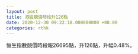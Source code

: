 ```yaml
---
layout: post
title: 港股競價時段升126點
date: 2020-12-30 09:22:18.000000000 +08:00
categories: rthk
---
```


恒生指數競價時段報26695點，升126點，升幅0.48%。

